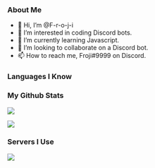 ### About Me
- 👋 Hi, I’m @F-r-o-j-i
- 👀 I’m interested in coding Discord bots.
- 🌱 I’m currently learning Javascript.
- 💞️ I’m looking to collaborate on a Discord bot.
- 📫 How to reach me, Froji#9999 on Discord.

### Languages I Know

### My Github Stats
![](https://github-readme-stats.vercel.app/api/top-langs/?username=F-r-o-j-i_count=2&theme=tokyonight)

![](https://github-readme-stats.vercel.app/api/?username=F-r-o-j-i&count_private=true&theme=tokyonight&showicons=true)


### Servers I Use
![](https://camo.githubusercontent.com/d18f98a93a8ca015503870e592f96dbdf86f41048e9de1fbbbd4b2dcc7c456b1/68747470733a2f2f696d672e736869656c64732e696f2f62616467652f6865726f6b752d2532333433303039382e7376673f7374796c653d666f722d7468652d6261646765266c6f676f3d6865726f6b75266c6f676f436f6c6f723d7768697465)
